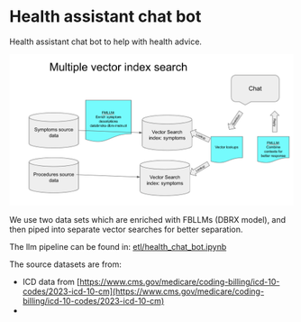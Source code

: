 # Health assistant chat bot

Health assistant chat bot to help with health advice.

![architecture](images/architecture.png)

We use two data sets which are enriched with FBLLMs (DBRX model), and then piped into separate vector searches for better separation.

The llm pipeline can be found in: [etl/health_chat_bot.ipynb](etl/health_chat_bot.ipynb)

The source datasets are from:

* ICD data from [https://www.cms.gov/medicare/coding-billing/icd-10-codes/2023-icd-10-cm](https://www.cms.gov/medicare/coding-billing/icd-10-codes/2023-icd-10-cm)
* 
